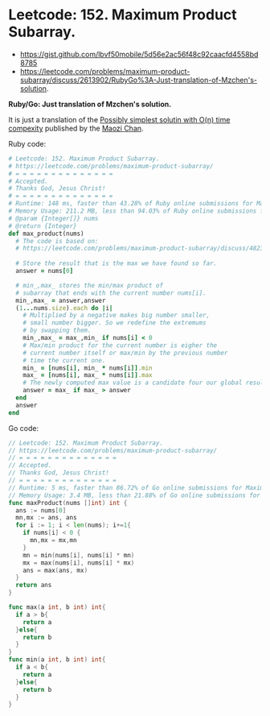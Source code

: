 # Leetcode: 152. Maximum Product Subarray.

- https://gist.github.com/lbvf50mobile/5d56e2ac56f48c92caacfd4558bd8785
- https://leetcode.com/problems/maximum-product-subarray/discuss/2613902/RubyGo%3A-Just-translation-of-Mzchen's-solution.

**Ruby/Go: Just translation of Mzchen's solution.**

It is just a translation of the [Possibly simplest solutin with O(n) time compexity](https://leetcode.com/problems/maximum-product-subarray/discuss/48230/Possibly-simplest-solution-with-O(n)-time-complexity) published by the [Maozi Chan](https://leetcode.com/mzchen/).

Ruby code:
```Ruby
# Leetcode: 152. Maximum Product Subarray.
# https://leetcode.com/problems/maximum-product-subarray/
# = = = = = = = = = = = = = =
# Accepted.
# Thanks God, Jesus Christ!
# = = = = = = = = = = = = = =
# Runtime: 148 ms, faster than 43.28% of Ruby online submissions for Maximum Product Subarray.
# Memory Usage: 211.2 MB, less than 94.03% of Ruby online submissions for Maximum Product Subarray
# @param {Integer[]} nums
# @return {Integer}
def max_product(nums)
  # The code is based on:
  # https://leetcode.com/problems/maximum-product-subarray/discuss/48230/Possibly-simplest-solution-with-O(n)-time-complexity
  
  # Store the result that is the max we have found so far.
  answer = nums[0]

  # min_,max_ stores the min/max product of 
  # subarray that ends with the current number nums[i].
  min_,max_ = answer,answer
  (1...nums.size).each do |i|
    # Multiplied by a negative makes big number smaller,
    # small number bigger. So we redefine the extremums
    # by swapping them.
    min_,max_ = max_,min_ if nums[i] < 0
    # Max/min product for the current number is eigher the
    # current number itself or max/min by the previous number
    # time the current one.
    min_ = [nums[i], min_ * nums[i]].min
    max_ = [nums[i], max_ * nums[i]].max
    # The newly computed max value is a candidate four our global result.
    answer = max_ if max_ > answer
  end
  answer
end
```

Go code:
```Go
// Leetcode: 152. Maximum Product Subarray.
// https://leetcode.com/problems/maximum-product-subarray/
// = = = = = = = = = = = = = =
// Accepted.
// Thanks God, Jesus Christ!
// = = = = = = = = = = = = = =
// Runtime: 5 ms, faster than 86.72% of Go online submissions for Maximum Product Subarray.
// Memory Usage: 3.4 MB, less than 21.88% of Go online submissions for Maximum Product Subarray.
func maxProduct(nums []int) int {
  ans := nums[0]
  mn,mx := ans, ans
  for i := 1; i < len(nums); i+=1{
    if nums[i] < 0 {
      mn,mx = mx,mn
    }
    mn = min(nums[i], nums[i] * mn) 
    mx = max(nums[i], nums[i] * mx)
    ans = max(ans, mx)
  }
  return ans
}

func max(a int, b int) int{
  if a > b{
    return a
  }else{
    return b
  }
}
func min(a int, b int) int{
  if a < b{
    return a
  }else{
    return b
  }
}

```
